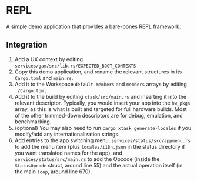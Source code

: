 # REPL

A simple demo application that provides a bare-bones REPL framework.

## Integration

1. Add a UX context by editing `services/gam/src/lib.rs/EXPECTED_BOOT_CONTEXTS`
2. Copy this demo application, and rename the relevant structures in its `Cargo.toml` and `main.rs`.
3. Add it to the Workspace `default-members` and `members` arrays by editing `./Cargo.toml`
4. Add it to the build by editing `xtask/src/main.rs` and inserting it into the relevant descriptor. Typically, you would insert your app into the `hw_pkgs` array, as this is what is built and targeted for full hardware builds. Most of the other trimmed-down descriptors are for debug, emulation, and benchmarking.
5. (optional) You may also need to run `cargo xtask generate-locales` if you modify/add any internationalization strings.
6. Add entries to the app switching menu. `services/status/src/appmenu.rs` to add the menu item (plus `locales/i18n.json` in the status directory if you want translated names for the app), and `services/status/src/main.rs` to add the Opcode (inside the `StatusOpcode` struct, around line 55) and the actual operation itself (in the main `loop`, around line 670).